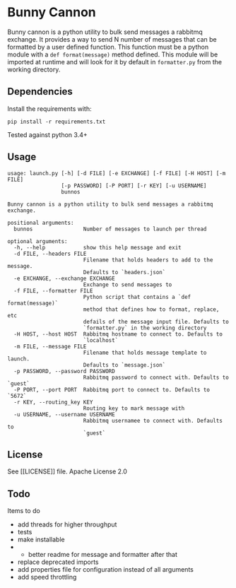 # Bunny Cannon

Bunny cannon is a python utility to bulk send messages a rabbitmq exchange. It provides a way to 
send N number of messages that can be formatted by a user defined function.  This function must
be a python module with a `def format(message)` method defined.  This module will be imported at
runtime and will look for it by default in `formatter.py` from the working directory. 

## Dependencies

Install the requirements with:

`pip install -r requirements.txt`

Tested against python 3.4+

## Usage

```
usage: launch.py [-h] [-d FILE] [-e EXCHANGE] [-f FILE] [-H HOST] [-m FILE]
                 [-p PASSWORD] [-P PORT] [-r KEY] [-u USERNAME]
                 bunnos

Bunny cannon is a python utility to bulk send messages a rabbitmq exchange.

positional arguments:
  bunnos                Number of messages to launch per thread

optional arguments:
  -h, --help            show this help message and exit
  -d FILE, --headers FILE
                        Filename that holds headers to add to the message.
                        Defaults to `headers.json`
  -e EXCHANGE, --exchange EXCHANGE
                        Exchange to send messages to
  -f FILE, --formatter FILE
                        Python script that contains a `def format(message)`
                        method that defines how to format, replace, etc
                        defails of the message input file. Defaults to
                        `formatter.py` in the working directory
  -H HOST, --host HOST  Rabbitmq hostname to connect to. Defaults to
                        `localhost`
  -m FILE, --message FILE
                        Filename that holds message template to launch.
                        Defaults to `message.json`
  -p PASSWORD, --password PASSWORD
                        Rabbitmq password to connect with. Defaults to `guest`
  -P PORT, --port PORT  Rabbitmq port to connect to. Defaults to `5672`
  -r KEY, --routing_key KEY
                        Routing key to mark message with
  -u USERNAME, --username USERNAME
                        Rabbitmq usernamee to connect with. Defaults to
                        `guest`
```

## License

See [[LICENSE]] file. Apache License 2.0

## Todo

Items to do
* add threads for higher throughput
* tests
* make installable
* * better readme for message and formatter after that
* replace deprecated imports
* add properties file for configuration instead of all arguments
* add speed throttling